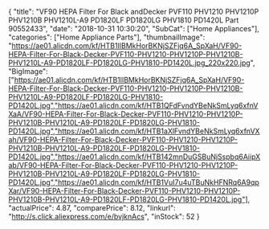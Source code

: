 {
	"title": "VF90 HEPA Filter For Black andDecker PVF110 PHV1210 PHV1210P PHV1210B PHV1210L-A9 PD1820LF PD1820LG PHV1810 PD1420L Part  90552433",
	"date": "2018-10-31 10:30:20",
	"SubCat": ["Home Appliances"],
	"categories": ["Home Appliance Parts"],
	"thumbnailImage": "https://ae01.alicdn.com/kf/HTB1lIBMkHorBKNjSZFjq6A_SpXaH/VF90-HEPA-Filter-For-Black-Decker-PVF110-PHV1210-PHV1210P-PHV1210B-PHV1210L-A9-PD1820LF-PD1820LG-PHV1810-PD1420L.jpg_220x220.jpg",
	"BigImage": ["https://ae01.alicdn.com/kf/HTB1lIBMkHorBKNjSZFjq6A_SpXaH/VF90-HEPA-Filter-For-Black-Decker-PVF110-PHV1210-PHV1210P-PHV1210B-PHV1210L-A9-PD1820LF-PD1820LG-PHV1810-PD1420L.jpg","https://ae01.alicdn.com/kf/HTB1QFdFvndYBeNkSmLyq6xfnVXaA/VF90-HEPA-Filter-For-Black-Decker-PVF110-PHV1210-PHV1210P-PHV1210B-PHV1210L-A9-PD1820LF-PD1820LG-PHV1810-PD1420L.jpg","https://ae01.alicdn.com/kf/HTB1aXlFvndYBeNkSmLyq6xfnVXah/VF90-HEPA-Filter-For-Black-Decker-PVF110-PHV1210-PHV1210P-PHV1210B-PHV1210L-A9-PD1820LF-PD1820LG-PHV1810-PD1420L.jpg","https://ae01.alicdn.com/kf/HTB142mnDuGSBuNjSspbq6AiipXab/VF90-HEPA-Filter-For-Black-Decker-PVF110-PHV1210-PHV1210P-PHV1210B-PHV1210L-A9-PD1820LF-PD1820LG-PHV1810-PD1420L.jpg","https://ae01.alicdn.com/kf/HTB1VuI7u4uTBuNkHFNRq6A9qpXar/VF90-HEPA-Filter-For-Black-Decker-PVF110-PHV1210-PHV1210P-PHV1210B-PHV1210L-A9-PD1820LF-PD1820LG-PHV1810-PD1420L.jpg"],
	"actualPrice": 4.87,
	"comparePrice": 8.12,
	"linkurl": "http://s.click.aliexpress.com/e/bvjknAcs",
	"inStock": 52
}
